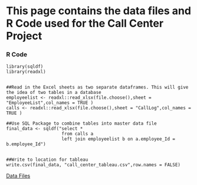# This page contains the data files and R Code used for the Call Center Project

### R Code
```
library(sqldf)
library(readxl)


##Read in the Excel sheets as two separate dataframes. This will give the idea of two tables in a database
employeelist <- readxl::read_xlsx(file.choose(),sheet = "EmployeeList",col_names = TRUE )
calls <- readxl::read_xlsx(file.choose(),sheet = "CallLog",col_names = TRUE )

##Use SQL Package to combine tables into master data file
final_data <- sqldf("select * 
                     from calls a
                     left join employeelist b on a.employee_Id = b.employee_Id")


##Write to location for tableau
write.csv(final_data, "call_center_tableau.csv",row.names = FALSE)
```

[Data Files]()
